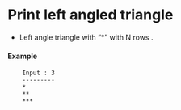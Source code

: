 # Print left angled triangle

- Left angle triangle with “*” with N rows .
#### Example 
```
    Input : 3
    ---------
    *
    **
    ***
```